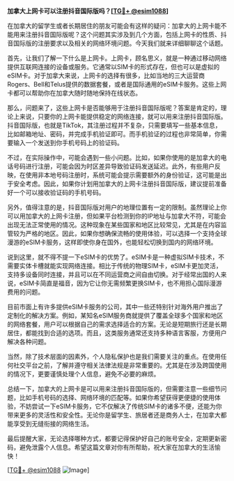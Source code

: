 **加拿大上网卡可以注册抖音国际版吗？[[TG💪+ @esim1088](https://t.me/s/esim1088)]**

在加拿大的留学生或者长期居住的朋友可能会有这样的疑问：加拿大的上网卡能不能用来注册抖音国际版呢？这个问题其实涉及到几个方面，包括上网卡的性质、抖音国际版的注册要求以及相关的网络环境问题。今天我们就来详细聊聊这个话题。

首先，让我们了解一下什么是上网卡。上网卡，顾名思义，就是一种通过移动网络提供互联网连接的设备或服务。它通常以SIM卡的形式存在，但也可以是虚拟的eSIM卡。对于加拿大来说，上网卡的选择有很多，比如当地的三大运营商Rogers、Bell和Telus提供的数据套餐，或者是国际通用的eSIM卡服务。这些上网卡都可以帮助你在加拿大随时随地保持在线状态。

那么，问题来了，这些上网卡是否能够用于注册抖音国际版呢？答案是肯定的，理论上来说，只要你的上网卡能提供稳定的网络连接，就可以用来注册抖音国际版。抖音国际版，也就是TikTok，其注册过程并不复杂，只需要填写一些基本信息，比如邮箱地址、密码，并完成手机验证即可。而手机验证的过程也非常简单，你需要输入一个发送到你手机号码上的验证码。

不过，在实际操作中，可能会遇到一些小问题。比如，如果你使用的是加拿大的电话号码进行注册，可能会因为时区差异导致验证码发送延迟。此外，有些用户反映，在使用非本地号码注册时，系统可能会提示需要额外的身份验证，这可能是出于安全考虑。因此，如果你计划用加拿大的上网卡注册抖音国际版，建议提前准备好一个可以接收验证码的手机号码。

另外，值得注意的是，抖音国际版对用户的地理位置有一定的限制。虽然理论上你可以用加拿大的上网卡注册，但如果平台检测到你的IP地址与加拿大不符，可能会出现无法正常使用的情况。这种现象在某些国家和地区比较常见，尤其是在内容监管较为严格的地区。因此，如果你想确保流畅的使用体验，可以选择一个支持全球漫游的eSIM卡服务，这样即使你身在国外，也能轻松切换到国内的网络环境。

说到这里，就不得不提一下eSIM卡的优势了。eSIM卡是一种虚拟SIM卡技术，不需要实体卡槽就能实现网络连接。相比于传统的物理SIM卡，eSIM卡更加灵活，支持多设备同时连接，并且可以在不同运营商之间自由切换。对于经常出国的人来说，eSIM卡简直是福音，因为它让你无需频繁更换SIM卡，也不用担心国际漫游费用的问题。

目前市面上有许多提供eSIM卡服务的公司，其中一些还特别针对海外用户推出了定制化的解决方案。例如，某知名eSIM服务商就提供了覆盖全球多个国家和地区的网络套餐，用户可以根据自己的需求选择适合的方案。无论是短期旅行还是长期居住，都能找到合适的选项。而且，这类服务通常还支持多种语言客服，方便用户解决各种问题。

当然，除了技术层面的因素外，个人隐私保护也是我们需要关注的重点。在使用任何社交平台之前，了解并遵守相关法律法规是非常重要的。尤其是在涉及跨国使用的情况下，更要谨慎处理个人信息，避免不必要的麻烦。

总结一下，加拿大的上网卡是可以用来注册抖音国际版的，但需要注意一些细节问题，比如手机号码的选择、网络环境的匹配等。如果你希望获得更便捷的使用体验，不妨尝试一下eSIM卡服务，它不仅解决了传统SIM卡的诸多不便，还能为你带来更多的灵活性和安全性。无论你是留学生、旅居者还是商务人士，在加拿大都能享受到无缝衔接的网络生活。

最后提醒大家，无论选择哪种方式，都要记得保护好自己的账号安全，定期更新密码，避免泄露个人信息。希望这篇文章对你有所帮助，祝大家在加拿大的生活愉快！

[[TG💪+ @esim1088](https://t.me/s/esim1088) ![Image](https://i.postimg.cc/4NQfJmqS/Snipaste-2025-05-13-00-14-12.png)]